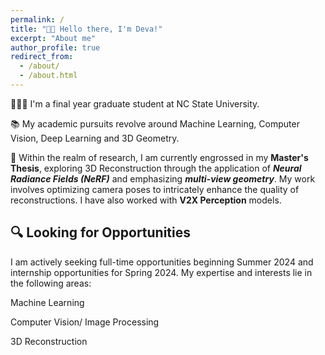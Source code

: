 ```yaml
---
permalink: /
title: "👋🏼 Hello there, I'm Deva!"
excerpt: "About me"
author_profile: true
redirect_from: 
  - /about/
  - /about.html
---
```


👨🏻‍💻 I'm a final year graduate student at NC State University.

📚  My academic pursuits revolve around Machine Learning, Computer Vision, Deep Learning and 3D Geometry.

🔬 Within the realm of research, I am currently engrossed in my **Master's Thesis**, exploring 3D Reconstruction through the application of ***Neural Radiance Fields (NeRF)*** and emphasizing ***multi-view geometry***. My work involves optimizing camera poses to intricately enhance the quality of reconstructions. I have also worked with **V2X Perception** models.

## 🔍 Looking for Opportunities

I am actively seeking full-time opportunities beginning Summer 2024 and internship opportunities for Spring 2024. My expertise and interests lie in the following areas:

Machine Learning

Computer Vision/ Image Processing

3D Reconstruction


